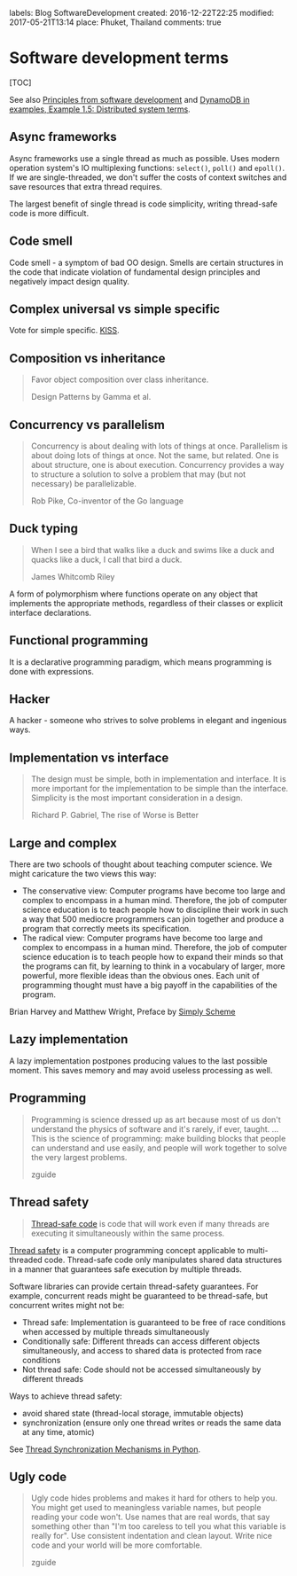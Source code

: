 labels: Blog
        SoftwareDevelopment
created: 2016-12-22T22:25
modified: 2017-05-21T13:14
place: Phuket, Thailand
comments: true

# Software development terms

[TOC]

See also [Principles from software development](/2015/10/principles-software) and [DynamoDB in examples, Example 1.5: Distributed system terms](/2015/06/dynamodb-example-1-5).

## Async frameworks

Async frameworks use a single thread as much as possible. Uses modern operation system's IO multiplexing functions: `select()`, `poll()` and `epoll()`. If we are single-threaded, we don't suffer the costs of context switches and save resources that extra thread requires.

The largest benefit of single thread is code simplicity, writing thread-safe code is more difficult.

## Code smell

Code smell - a symptom of bad OO design. Smells are certain structures in the code that indicate violation of fundamental design principles and negatively impact design quality.

## Complex universal vs simple specific

Vote for simple specific. [KISS](/2015/10/principles-software#kiss).

## Composition vs inheritance

> Favor object composition over class inheritance.
>
> Design Patterns by Gamma et al.

## Concurrency vs parallelism

> Concurrency is about dealing with lots of things at once.
> Parallelism is about doing lots of things at once.
> Not the same, but related.
> One is about structure, one is about execution.
> Concurrency provides a way to structure a solution to solve a problem that may (but not necessary) be parallelizable.
>
> Rob Pike, Co-inventor of the Go language

## Duck typing

> When I see a bird that walks like a duck and swims like a duck and quacks like a duck, I call that bird a duck.
>
> James Whitcomb Riley

A form of polymorphism where functions operate on any object that implements the appropriate methods, regardless of their classes or explicit interface declarations.

## Functional programming

It is a declarative programming paradigm, which means programming is done with expressions.

## Hacker

A hacker - someone who strives to solve problems in elegant and ingenious ways.

## Implementation vs interface

> The design must be simple, both in implementation and interface. It is more important for the implementation to be simple than the interface. Simplicity is the most important consideration in a design.
>
> Richard P. Gabriel, The rise of Worse is Better

## Large and complex

There are two schools of thought about teaching computer science. We might caricature the two views this way:

- The conservative view: Computer programs have become too large and complex to encompass in a human mind. Therefore, the job of computer science education is to teach people how to discipline their work in such a way that 500 mediocre programmers can join together and produce a program that correctly meets its specification.
- The radical view: Computer programs have become too large and complex to encompass in a human mind. Therefore, the job of computer science education is to teach people how to expand their minds so that  the programs can fit, by learning to think in a vocabulary of larger, more powerful, more flexible ideas than the obvious ones. Each unit of programming thought must have a big payoff in the capabilities of the program.

Brian Harvey and Matthew Wright, Preface by [Simply Scheme](https://people.eecs.berkeley.edu/~bh/ss-toc2.html)

## Lazy implementation

A lazy implementation postpones producing values to the last possible moment. This saves memory and may avoid useless processing as well.

## Programming

> Programming is science dressed up as art because most of us don't understand the physics of software and it's rarely, if ever, taught.
> ...
> This is the science of programming: make building blocks that people can understand and use easily, and people will work together to solve the very largest problems.
>
> zguide

## Thread safety

> [Thread-safe code](http://mindprod.com/jgloss/threadsafe.html) is code that will work even if many threads are executing it simultaneously within the same process.

[Thread safety](https://en.wikipedia.org/wiki/Thread_safety) is a computer programming concept applicable to multi-threaded code. Thread-safe code only manipulates shared data structures in a manner that guarantees safe execution by multiple threads.

Software libraries can provide certain thread-safety guarantees. For example, concurrent reads might be guaranteed to be thread-safe, but concurrent writes might not be:

- Thread safe: Implementation is guaranteed to be free of race conditions when accessed by multiple threads simultaneously
- Conditionally safe: Different threads can access different objects simultaneously, and access to shared data is protected from race conditions
- Not thread safe: Code should not be accessed simultaneously by different threads

Ways to achieve thread safety:

- avoid shared state (thread-local storage, immutable objects)
- synchronization (ensure only one thread writes or reads the same data at any time, atomic)

See [Thread Synchronization Mechanisms in Python](http://effbot.org/zone/thread-synchronization.htm).

## Ugly code

> Ugly code hides problems and makes it hard for others to help you. You might get used to meaningless variable names, but people reading your code won't. Use names that are real words, that say something other than "I'm too careless to tell you what this variable is really for". Use consistent indentation and clean layout. Write nice code and your world will be more comfortable.
>
> zguide
